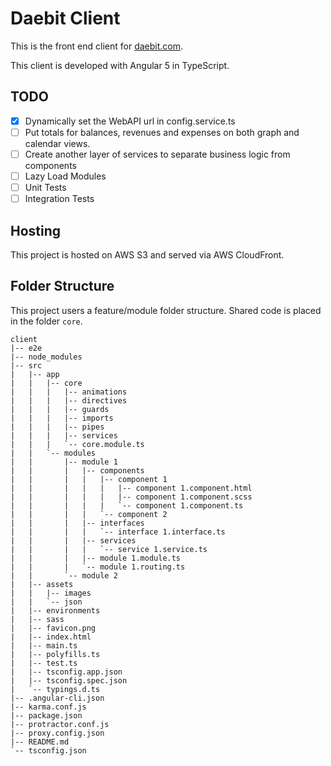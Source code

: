 # Daebit Client

This is the front end client for [daebit.com](https://daebit.com).

This client is developed with Angular 5 in TypeScript.

## TODO

* [x] Dynamically set the WebAPI url in config.service.ts
* [ ] Put totals for balances, revenues and expenses on both graph and calendar views.
* [ ] Create another layer of services to separate business logic from components
* [ ] Lazy Load Modules
* [ ] Unit Tests
* [ ] Integration Tests

## Hosting

This project is hosted on AWS S3 and served via AWS CloudFront.

## Folder Structure

This project users a feature/module folder structure. Shared code is placed in the folder `core`.

```text
client
|-- e2e
|-- node_modules
|-- src
|   |-- app
|   |   |-- core
|   |   |   |-- animations
|   |   |   |-- directives
|   |   |   |-- guards
|   |   |   |-- imports
|   |   |   |-- pipes
|   |   |   |-- services
|   |   |   `-- core.module.ts
|   |   `-- modules
|   |       |-- module 1
|   |       |   |-- components
|   |       |   |   |-- component 1
|   |       |   |   |   |-- component 1.component.html
|   |       |   |   |   |-- component 1.component.scss
|   |       |   |   |   `-- component 1.component.ts
|   |       |   |   `-- component 2
|   |       |   |-- interfaces
|   |       |   |   `-- interface 1.interface.ts
|   |       |   |-- services
|   |       |   |   `-- service 1.service.ts
|   |       |   |-- module 1.module.ts
|   |       |   `-- module 1.routing.ts
|   |       `-- module 2
|   |-- assets
|   |   |-- images
|   |   `-- json
|   |-- environments
|   |-- sass
|   |-- favicon.png
|   |-- index.html
|   |-- main.ts
|   |-- polyfills.ts
|   |-- test.ts
|   |-- tsconfig.app.json
|   |-- tsconfig.spec.json
|   `-- typings.d.ts
|-- .angular-cli.json
|-- karma.conf.js
|-- package.json
|-- protractor.conf.js
|-- proxy.config.json
|-- README.md
`-- tsconfig.json
```
